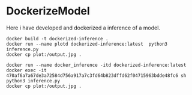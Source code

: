 # DockerizeModel
Here i have developed and dockerized a inference of a model.

```
docker build -t dockerized-inference .
docker run --name plotd dockerized-inference:latest  python3 inference.py
docker cp plot:/output.jpg .
```
```
docker run --name docker_inference -itd dockerized-inference:latest 
docker exec -it 470af6a7a67de3a72584d756a917a7c3fd64b823dffd62f04715963bdde48fc6 sh
python3 inference.py
docker cp plot:/output.jpg .
```
